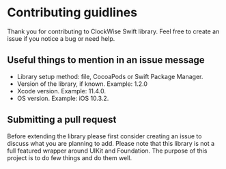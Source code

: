 # Contributing guidlines

Thank you for contributing to ClockWise Swift library. Feel free to create an issue if you notice a bug or need help.


## Useful things to mention in an issue message

* Library setup method: file, CocoaPods or Swift Package Manager.
* Version of the library, if known. Example: 1.2.0
* Xcode version. Example: 11.4.0.
* OS version. Example: iOS 10.3.2.

## Submitting a pull request

Before extending the library please first consider creating an issue to discuss what you are planning to add. Please note that this library is not a full featured wrapper around UIKit and Foundation.
The purpose of this project is to do few things and do them well.

